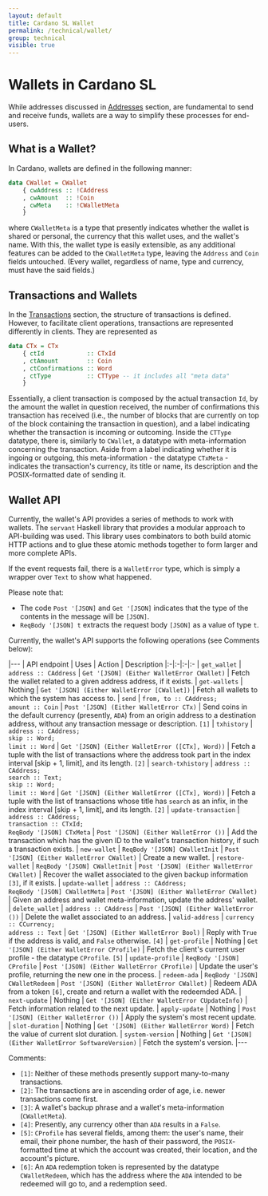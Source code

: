 ```yaml
---
layout: default
title: Cardano SL Wallet
permalink: /technical/wallet/
group: technical
visible: true
---
```


[//]: # (Reviewed at e74b95fd7e04b43c03198dbed0f8599d53df5235)

# Wallets in Cardano SL

While addresses discussed in [Addresses](/cardano/addresses/) section, are
fundamental to send and receive funds, wallets are a way to simplify these
processes for end-users.

## What is a Wallet?

In Cardano, wallets are defined in the following manner:

~~~ haskell
data CWallet = CWallet
    { cwAddress :: !CAddress
    , cwAmount  :: !Coin
    , cwMeta    :: !CWalletMeta
    }
~~~

where `CWalletMeta` is a type that presently indicates whether the wallet is
shared or personal, the currency that this wallet uses, and the wallet's name.
With this, the wallet type is easily extensible, as any additional features can
be added to the `CWalletMeta` type, leaving the `Address` and `Coin` fields
untouched. (Every wallet, regardless of name, type and currency, must
have the said fields.)

## Transactions and Wallets

In the [Transactions](/cardano/transactions/) section, the structure of
transactions is defined. However, to facilitate client operations, transactions
are represented differently in clients. They are represented as

~~~ haskell
data CTx = CTx
    { ctId            :: CTxId
    , ctAmount        :: Coin
    , ctConfirmations :: Word
    , ctType          :: CTType -- it includes all "meta data"
    }
~~~

Essentially, a client transaction is composed by the actual transaction `Id`,
by the amount the wallet in question received, the number of confirmations this
transaction has received (i.e., the number of blocks that are currently on top of the
block containing the transaction in question), and a label indicating whether
the transaction is incoming or outcoming. Inside the `CTType` datatype, there
is, similarly to `CWallet`, a datatype with meta-information concerning the
transaction. Aside from a label indicating whether it is ingoing or outgoing,
this meta-information - the datatype `CTxMeta` - indicates the transaction's
currency, its title or name, its description and the POSIX-formatted date of
sending it.

## Wallet API

Currently, the wallet's API provides a series of methods to work
with wallets. The `servant` Haskell library that provides a modular
approach to API-building was used. This library uses combinators to both build atomic HTTP actions and to glue these atomic methods together to form larger and more
complete APIs.

If the event requests fail, there is a `WalletError` type, which
is simply a wrapper over `Text` to show what happened.

Please note that:

* The code `Post '[JSON]` and `Get '[JSON]` indicates that the type of the contents in the message will be `[JSON]`.
* `ReqBody '[JSON] t` extracts the request body `[JSON]` as a value of type `t`.

Currently, the wallet's API supports the following operations (see Comments below):

|---
| API endpoint | Uses | Action | Description
|:-|:-|:-|:-
| `get_wallet` | `address :: CAddress` | `Get '[JSON] (Either WalletError CWallet)` | Fetch the wallet related to a given address address, if it exists.
| `get-wallets` | Nothing | `Get '[JSON] (Either WalletError [CWallet])` | Fetch all wallets to which the system has access to.
| `send` | `from, to :: CAddress;`<br/> `amount :: Coin` | `Post '[JSON] (Either WalletError CTx)` | Send coins in the default currency (presently, `ADA`) from an origin address to a destination address, without any transaction message or description. `[1]`
| `txhistory` | `address :: CAddress;`<br/> `skip :: Word;`<br/> `limit :: Word` | `Get '[JSON] (Either WalletError ([CTx], Word))` | Fetch a tuple with the list of transactions where the address took part in the index interval [skip + 1, limit], and its length. `[2]`
| `search-txhistory` | `address :: CAddress;`<br/> `search :: Text;`<br/> `skip :: Word;`<br/> `limit :: Word` | `Get '[JSON] (Either WalletError ([CTx], Word))` | Fetch a tuple with the list of transactions whose title has `search` as an infix, in the index interval [skip + 1, limit], and its length. `[2]`
| `update-transaction` | `address :: CAddress;`<br/> `transaction :: CTxId;`<br/> `ReqBody '[JSON] CTxMeta` | `Post '[JSON] (Either WalletError ())` | Add the transaction which has the given ID to the wallet's transaction history, if such a transaction exists.
| `new-wallet` | `ReqBody '[JSON] CWalletInit` | `Post '[JSON] (Either WalletError CWallet)` | Create a new wallet.
| `restore-wallet` | `ReqBody '[JSON] CWalletInit` | `Post '[JSON] (Either WalletError CWallet)` | Recover the wallet associated to the given backup information `[3]`, if it exists.
| `update-wallet` | `address :: CAddress;`<br/> `ReqBody '[JSON] CWalletMeta` | `Post '[JSON] (Either WalletError CWallet)` | Given an address and wallet meta-information, update the address' wallet.
| `delete_wallet` | `address :: CAddress` | `Post '[JSON] (Either WalletError ())` | Delete the wallet associated to an address.
| `valid-address` | `currency :: CCurrency;`<br/> `address :: Text` | `Get '[JSON] (Either WalletError Bool)` | Reply with `True` if the address is valid, and `False` otherwise. `[4]`
| `get-profile` | Nothing | `Get '[JSON] (Either WalletError CProfile)` | Fetch the client's current user profile - the datatype `CProfile`. `[5]`
| `update-profile` | `ReqBody '[JSON] CProfile` | `Post '[JSON] (Either WalletError CProfile)` | Update the user's profile, returning the new one in the process.
| `redeem-ada` | `ReqBody '[JSON] CWalletRedeem` | `Post '[JSON] (Either WalletError CWallet)` | Redeem ADA from a token `[6]`, create and return a wallet with the redeemded ADA.
| `next-update` | Nothing | `Get '[JSON] (Either WalletError CUpdateInfo)` | Fetch information related to the next update.
| `apply-update` | Nothing | `Post '[JSON] (Either WalletError ())` | Apply the system's most recent update.
| `slot-duration` | Nothing | `Get '[JSON] (Either WalletError Word)` | Fetch the value of current slot duration.
| `system-version` | Nothing | `Get '[JSON] (Either WalletError SoftwareVersion)` | Fetch the system's version.
|---

Comments:

* `[1]`: Neither of these methods presently support many-to-many transactions.
* `[2]`: The transactions are in ascending order of age, i.e. newer transactions come first.
* `[3]`: A wallet's backup phrase and a wallet's meta-information (`CWalletMeta`).
* `[4]`: Presently, any currency other than `ADA` results in a `False`.
* `[5]`: `CProfile` has several fields, among them: the user's name, their email, their phone number, the hash of their password, the `POSIX`-formatted time at which the account was created, their location, and the account's picture.
* `[6]`: An `ADA` redemption token is represented by the datatype `CWalletRedeem`, which has the address where the `ADA` intended to be redeemed will go to, and a redemption seed.
